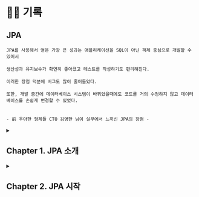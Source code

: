 # ✍🏻 기록

## JPA

```
JPA를 사용해서 얻은 가장 큰 성과는 애플리케이션을 SQL이 아닌 객체 중심으로 개발할 수 있어서

생산성과 유지보수가 확연히 좋아졌고 테스트를 작성하기도 편리해진다.

이러한 장점 덕분에 버그도 많이 줄어들었다.

또한, 개발 중간에 데이터베이스 시스템이 바뀌었을때에도 코드를 거의 수정하지 않고 데이터베이스를 손쉽게 변경할 수 있었다.


- 前 우아한 형제들 CTO 김영한 님이 실무에서 느끼신 JPA의 장점 -
```


<details>

<summary><h2> Chapter 1. JPA 소개 </h2></summary>

<details>

<summary><h3> JPA를 사용하는 이유 </h3></summary>

JDBC를 사용하는 경우, 직접 문자열 형태의 sql 질의를 작성해야한다.

입력 작업을 위해서는 질의문에 적절한 파라미터를 바인딩하기 위해 객체의 필드 정보를 `get` 으로 조회해서 입력해준 뒤 `executeUpdate()` 를 실행시킨다.

조회 작업을 위해서는 sql 로 얻어온 값을 `ResultSet` 과 같은 객체로 받아 `getString("칼럼명")` 등의 메서드를 사용해서 속성 값을 꺼낸 뒤 사용해야한다.

<br>

이렇듯, 간단한 CRUD 작업에도 매번 sql 질의문을 작성하고 바인딩하는 작업들이 수반된다.

<br>

또한, 만약 `INSERT INTO MEMBER (MEMBER_ID, NAME) VALUES(?, ?)` 와 같은 쿼리문을 사용중이었다가

Member 테이블에 연락처 속성이 추가된다면

직접 문자열 형태의 질의문을

`INSERT INTO MEMBER (MEMBER_ID, NAME, TEL) VALUES(?, ?, ?)` 와 같이 수정해야하며 바인딩 하는 작업까지 추가해주어야 한다.

<br>

연관관계가 맺어진 상황에서도 문제가 있다.

`Member` 와 `Team` 이 연관관계가 있다고 가정해보자.

<br>

우리가 원하는 것은, `Member` 만 조회해도 연관된 `Team` 객체의 정보를 사용할 수 있어야 하지만

JDBC로 전달하는 쿼리가 Team과 Join하는 쿼리문이 잘 작성되어 있어야 가능하다.

<br>

💡 결론은, 간단한 CRUD 작업에도 단순하고 반복되는 작업이 수반되고 단순한 엔티티의 필드 추가 같은 상황 때문에 변경되고 확인해야하는 코드의 수가 많다는 것이다.  

또한, 작성한 SQL 구문에 심하게 의존하게 된다는 단점이 존재한다.

이러한 대부분의 문제들을 JPA를 사용하면 해결할 수 있다.


</details>


<details>

<summary><h3> 객체 지향 언어와 관계형 DB 패러다임의 불일치 (Object–relational impedance mismatch) </h3></summary>

객체 지향 언어와 관계형 데이터 베이스 간 개념적 차이 때문에 발생하는 문제를 의미한다.

<br>

1️⃣ **상속**

<br>

객체는 상속이라는 기능을 갖고 있지만, 관계형 데이터 베이스 테이블은 상속이라는 기능이 없다.

따라서, 상속을 표현하기 위해서 **관계형 데이터 베이스는 Super-Sub 타입 관계**를 사용해야한다.

<div align = "center">
<img src="https://raw.githubusercontent.com/buinq/imageServer/main/img/image-20230609145413730.png" alt="image-20230609145413730" style="zoom:80%;" />
</div>

위와 같이 표현할 수 있을텐데, 어쨌든 데이터를 조회하거나 입력하기 위해서는 나눠진 테이블 2개에 접근해야한다.

입력 시에는 부모 객체 필드만 따로 꺼내서 Super 테이블에만 넣어주어야 하고, 자식 객체 필드만 따로 꺼내서 Sub 테이블에 입력해주는 쿼리를 작성해야 할 것이다.

조회 시에도 마찬가지로, Super 테이블에서 받은 데이터와 Sub 테이블에서 받은 데이터를 하나의 객체로 매핑해주는 작업이 필요할 것이다.

<br>

2️⃣ **연관관계**

<br>

객체는 방향성이 있는 **참조**를 사용해서 다른 객체와 연관관계를 맺고

관계형 데이터 베이스의 경우 방향성이 없는 **외래키** 를 이용해서 다른 테이블과 연관관계를 맺는다.

<br>

따라서, `Member` 안에 `Team` 객체가 있는 경우

```java
class Member {
    Long id;
    Team team;
    String username;
    
    Team getTeam(){
        return this.team;
    }
}

class Team {
    Long id;
    String name;
}
```

위와 같이 클래스를 구성한 뒤

Insert 해줄 때에는, `INSERT INTO MEMBER (id, team_id,username) values(?, ?, ?)` 쿼리를 사용해야하기 때문에 `Member` 가 가진 `Team` 을 그대로 바인딩 시켜주면 안돼고 `member.getTeam().getId()` 와 같은 방식으로 입력해주어야 할 것이다.

조회할 때 역시, `memberId` 로 찾은 `Member` 데이터와 `teamId` 로 찾은 `Team` 데이터를 객체로 매핑한뒤

`member.setTeam(team)` 과 같은 메서드로 직접 객체를 입력해주어야 한다.

<br>

3️⃣ 객체 그래프 탐색

<br>

2번째 불일치와 유사한데, `Member member = memberDao.find(memberId)` 라는 코드만 보고

`member.getTeam()` 메서드를 사용했을 때, `team` 이 `null` 이 아님을 확신할 수 있을까?

<br>
    
만약 dao의 `find` 로직 안에 sql 질의가 `team`테이블과 조인하는 sql 구문이었다면 `team` 데이터가 존재함을 알 수 있을 것이다.

이렇듯, 직접 `DAO` 클래스를 찾아가서 `sql` 문을 확인해야 내가 원하는 연관된 객체의 데이터를 얻을 수 있는지 없는지를 알 수 있다.

<br>

4️⃣ **비교 방식**

<br>

데이터베이스의 경우 기본 키의 값으로 레코드를 구분하지만, 객체는 동일성과 동등성 비교 두가지가 있다.

**동일성** 비교는 객체의 주소값을 비교하는 것이고

**동등성** 비교는 객체가 가진 내부의 값을 비교하는 것이다.

<br>

jdbc를 통해, 조회한 데이터의 `ResultSet` 으로 구성한 `Member`는 같은 `memberId` 로 얻은 데이터라도 동등성은 성립하지만 동일성은 성립하지 않는다.

<br>

이러한 패러다임의 불일치를 JPA를 사용하면 해결할 수 있다.



</details>

</details>


<details>

<summary><h2> Chapter 2. JPA 시작 </h2></summary>

<details>

<summary><h3> JPQL(Java Persistence Query Language) 이란? </h3></summary>

JPA를 사용하면 개발자는 엔티티 객체를 중심으로 개발하고 데이터베이스에 대한 처리는 JPA에 맡겨야 한다.

JPA는 엔티티 객체를 중심으로 개발하므로 검색을 할 때도 테이블이 아닌 엔티티 객체를 대상으로 검색해야한다.

<br>

```java
List<Member> members = em.createQuery("select m from Member m", Member.class)
                		 .getResultList();
```

그럴때 사용할 수 있는 것이 **JPQL** 이다.

DB마다 쿼리 문법이 다르기 때문에, 추상화한 쿼리 문법이고

이 JPQL을 바탕으로 JPA는 **설정한 DB에 맞는 쿼리문을 생성하여 데이터베이스와 상호작용**한다.

<br>

🚨 참고로 JPQL은 대소문자를 명확히 구분한다.

</details>

</details>
